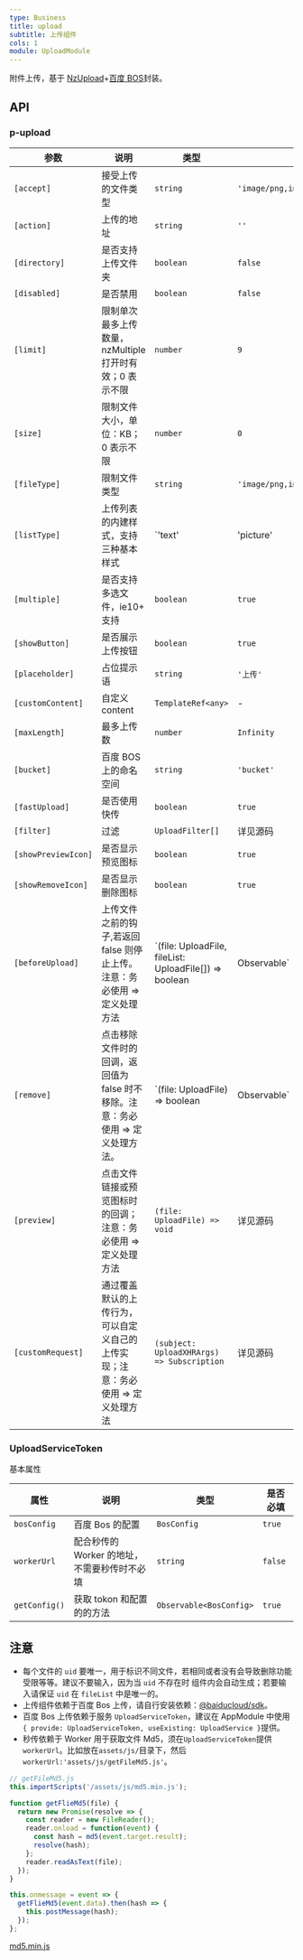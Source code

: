 ```yaml
---
type: Business
title: upload
subtitle: 上传组件
cols: 1
module: UploadModule
---
```


附件上传，基于 [NzUpload](https://ng.ant.design/components/upload/zh)+[百度 BOS](https://cloud.baidu.com/doc/BOS/s/9jwvys8y7/)封装。

## API

### p-upload

| 参数                | 说明                                                                             | 类型                                                                          | 默认值                                       |
| ------------------- | -------------------------------------------------------------------------------- | ----------------------------------------------------------------------------- | -------------------------------------------- |
| `[accept]`          | 接受上传的文件类型                                                               | `string`                                                                      | `'image/png,image/jpeg,image/gif,image/bmp'` |
| `[action]`          | 上传的地址                                                                       | `string`                                                                      | `''`                                         |
| `[directory]`       | 是否支持上传文件夹                                                               | `boolean`                                                                     | `false`                                      |
| `[disabled]`        | 是否禁用                                                                         | `boolean`                                                                     | `false`                                      |
| `[limit]`           | 限制单次最多上传数量，nzMultiple 打开时有效；0 表示不限                          | `number`                                                                      | `9`                                          |
| `[size]`            | 限制文件大小，单位：KB；0 表示不限                                               | `number`                                                                      | `0`                                          |
| `[fileType]`        | 限制文件类型                                                                     | `string`                                                                      | `'image/png,image/jpeg,image/gif,image/bmp'` |
| `[listType]`        | 上传列表的内建样式，支持三种基本样式                                             | `'text' | 'picture' | 'picture-card' = 'picture-card'`                        | `'picture-card'`                             |
| `[multiple]`        | 是否支持多选文件，ie10+ 支持                                                     | `boolean`                                                                     | `true`                                       |
| `[showButton]`      | 是否展示上传按钮                                                                 | `boolean`                                                                     | `true`                                       |
| `[placeholder]`     | 占位提示语                                                                       | `string`                                                                      | `'上传'`                                     |
| `[customContent]`   | 自定义 content                                                                   | `TemplateRef<any>`                                                            | -                                            |
| `[maxLength]`       | 最多上传数                                                                       | `number`                                                                      | `Infinity`                                   |
| `[bucket]`          | 百度 BOS 上的命名空间                                                            | `string`                                                                      | `'bucket'`                                   |
| `[fastUpload]`      | 是否使用快传                                                                     | `boolean`                                                                     | `true`                                       |
| `[filter]`          | 过滤                                                                             | `UploadFilter[]`                                                              | 详见源码                                     |
| `[showPreviewIcon]` | 是否显示预览图标                                                                 | `boolean`                                                                     | `true`                                       |
| `[showRemoveIcon]`  | 是否显示删除图标                                                                 | `boolean`                                                                     | `true`                                       |
| `[beforeUpload]`    | 上传文件之前的钩子,若返回 false 则停止上传。注意：务必使用 => 定义处理方法       | `(file: UploadFile, fileList: UploadFile[]) => boolean | Observable<boolean>` | -                                            |
| `[remove]`          | 点击移除文件时的回调，返回值为 false 时不移除。注意：务必使用 => 定义处理方法。  | `(file: UploadFile) => boolean | Observable<boolean>`                         | -                                            |
| `[preview]`         | 点击文件链接或预览图标时的回调；注意：务必使用 => 定义处理方法                   | `(file: UploadFile) => void`                                                  | 详见源码                                     |
| `[customRequest]`   | 通过覆盖默认的上传行为，可以自定义自己的上传实现；注意：务必使用 => 定义处理方法 | `(subject: UploadXHRArgs) => Subscription`                                    | 详见源码                                     |

### UploadServiceToken

基本属性

| 属性          | 说明                                         | 类型                    | 是否必填 |
| ------------- | -------------------------------------------- | ----------------------- | -------- |
| `bosConfig`   | 百度 Bos 的配置                              | `BosConfig`             | `true`   |
| `workerUrl`   | 配合秒传的 Worker 的地址，不需要秒传时不必填 | `string`                | `false`  |
| `getConfig()` | 获取 tokon 和配置的的方法                    | `Observable<BosConfig>` | `true`   |

## 注意

- 每个文件的 `uid` 要唯一，用于标识不同文件，若相同或者没有会导致删除功能受限等等。建议不要输入，因为当 `uid` 不存在时 组件内会自动生成；若要输入请保证 `uid` 在 `fileList` 中是唯一的。
- 上传组件依赖于百度 Bos 上传，请自行安装依赖：[@baiducloud/sdk](https://cloud.baidu.com/doc/BOS/s/Djwvyrhiw/ '安装SDK')。
- 百度 Bos 上传依赖于服务 `UploadServiceToken`，建议在 AppModule 中使用`{ provide: UploadServiceToken, useExisting: UploadService }`提供。
- 秒传依赖于 Worker 用于获取文件 Md5，须在`UploadServiceToken`提供 `workerUrl`。比如放在`assets/js/`目录下，然后`workerUrl:'assets/js/getFileMd5.js'`。

```javascript
// getFileMd5.js
this.importScripts('/assets/js/md5.min.js');

function getFlieMd5(file) {
  return new Promise(resolve => {
    const reader = new FileReader();
    reader.onload = function(event) {
      const hash = md5(event.target.result);
      resolve(hash);
    };
    reader.readAsText(file);
  });
}

this.onmessage = event => {
  getFlieMd5(event.data).then(hash => {
    this.postMessage(hash);
  });
};
```

[md5.min.js](https://github.com/1ziton/pixelmon/tree/master/src/assets/js/md5.min.js 'md5.min.js')
